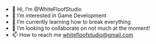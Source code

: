 - 👋 Hi, I’m @WhiteFloofStudio
- 👀 I’m interested in Game Development
- 🌱 I’m currently learning how to break everything
- 💞️ I’m looking to collaborate on not much at the moment!
- 📫 How to reach me whitefloofstudio@gmail.com

<!---
WhiteFloofStudio/WhiteFloofStudio is a ✨ special ✨ repository because its `README.md` (this file) appears on your GitHub profile.
You can click the Preview link to take a look at your changes.
--->
